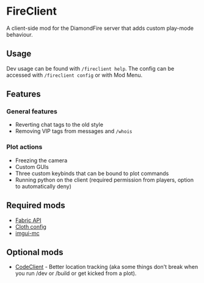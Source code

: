 # FireClient

A client-side mod for the DiamondFire server that adds custom play-mode behaviour.

## Usage
Dev usage can be found with `/fireclient help`. The config can be accessed with `/fireclient config` or with Mod Menu.

## Features

### General features
- Reverting chat tags to the old style
- Removing VIP tags from messages and `/whois`

### Plot actions
- Freezing the camera
- Custom GUIs
- Three custom keybinds that can be bound to plot commands
- Running python on the client (required permission from players, option to automatically deny)

## Required mods

- [Fabric API](https://modrinth.com/mod/fabric-api)
- [Cloth config](https://modrinth.com/mod/cloth-config)
- [imgui-mc](https://modrinth.com/mod/imgui-mc)

## Optional mods

- [CodeClient](https://modrinth.com/mod/codeclient) - Better location tracking (aka some things don't break when you run /dev or /build or get kicked from a plot).
